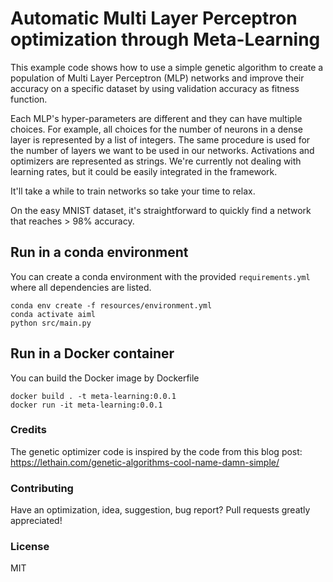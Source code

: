 # Automatic Multi Layer Perceptron optimization through Meta-Learning
This example code shows how to use a simple genetic algorithm to create a population of Multi Layer Perceptron (MLP)
networks and improve their accuracy on a specific dataset by using validation accuracy as fitness function.

Each MLP's hyper-parameters are different and they can have multiple choices. For example, all choices for the number of
neurons in a dense layer is represented by a list of integers. The same procedure is used for the number of layers we
 want to be used in our networks.
Activations and optimizers are represented as strings. We're currently not dealing with learning rates, but it could be
 easily integrated in the framework.

It'll take a while to train networks so take your time to relax.

On the easy MNIST dataset, it's straightforward to quickly find a network that reaches > 98% accuracy.

## Run in a conda environment
You can create a conda environment with the provided `requirements.yml` where all dependencies are listed.
```shell script
conda env create -f resources/environment.yml 
conda activate aiml
python src/main.py
``` 

## Run in a Docker container
You can build the Docker image by Dockerfile
```
docker build . -t meta-learning:0.0.1
docker run -it meta-learning:0.0.1
```

### Credits
The genetic optimizer code is inspired by the code from this blog post: https://lethain.com/genetic-algorithms-cool-name-damn-simple/

### Contributing
Have an optimization, idea, suggestion, bug report? Pull requests greatly appreciated!

### License
MIT
